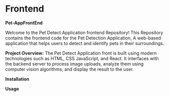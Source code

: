 # Frontend
**Pet-AppFrontEnd**

Welcome to the Pet Detect Application frontend Repository! This Repository contains the frontend code for the Pet Detection Application, A web-based application that helps users to detect and identify pets in their surroundings.

**Project Overview:**
The Pet Detect Application front is built using modern technologies such as HTML, CSS JavaScript, and React. It interfaces with the backend server to process image uploads, analyze them using computer vision algorithms, and display the result to the user.



**Installation**




**Usage**

